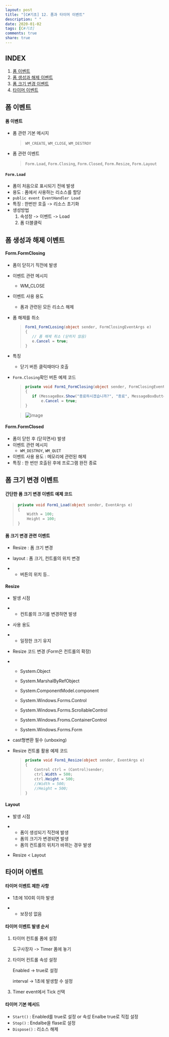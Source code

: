 ```yaml
---
layout: post
title: "[C#기초] 12. 폼과 타이머 이벤트"
description: " "
date: 2020-01-02
tags: [C#기초]
comments: true
share: true
---
```


## INDEX

1. [폼 이벤트](#폼-이벤트)
2. [폼 생성과 해제 이벤트](#폼-생성과-해제-이벤트)
3. [폼 크기 변경 이벤트](#폼-크기-변경-이벤트)
4. [타이머 이벤트](#타이머-이벤트)





## 폼 이벤트

#### 폼 이벤트

* 폼 관련 기본 메시지

  > `WM_CREATE`, `WM_CLOSE`, `WM_DESTROY`

* 폼 관련 이벤트

  > `Form.Load`, `Form.Closing`, `Form.Closed`, `Form.Resize`, `Form.Layout`



#### `Form.Load`

* 폼이 처음으로 표시되기 전에 발생
* 용도 : 폼에서 사용하는 리소스를 할당
* `public event EventHandler Load`
* 특징 : 한번만 호출 -> 리소스 초기화
* 생성방법
  1. 속성창 -> 이벤트 -> Load
  2. 폼 더블클릭



## 폼 생성과 해제 이벤트

#### Form.FormClosing

* 폼이 닫히기 직전에 발생

* 이벤트 관련 메시지

  * WM_CLOSE

* 이벤트 사용 용도

  * 폼과 관련된 모든 리소스 해제

* 폼 해제를 취소

  >```c#
  >Form1_FormCLosing(object sender, FormClosingEventArgs e)
  >{
  >    // 폼 해제 취소 (닫히지 않음)
  >    e.Cancel = true;
  >}
  >```

* 특징

  * 닫기 버튼 클릭때마다 호출

* `Form.Closing`확인 버튼 예제 코드

  >```c#
  >private void Form1_FormClosing(object sender, FormClosingEventArgs e)
  >{
  >    if (MessageBox.Show("종료하시겠습니까?", "종료", MessageBoxButtons.YesNo) == DialogResult.No)
  >        e.Cancel = true;
  >}
  >```

  >![image](https://github.com/colinch4/colinch4.github.io/blob/master/_posts/2020/C%23/images/form1.png?raw=true)

#### Form.FormClosed

* 폼이 닫힌 후 (닫히면서) 발생
* 이벤트 관련 메시지
  * `WM_DESTROY`, `WM_QUIT`
* 이벤트 사용 용도 : 메모리에 관련된 해제
* 특징 : 한 번만 호출된 후에 프로그램 완전 종료

## 폼 크기 변경 이벤트

#### 간단한 폼 크기 변경 이벤트 예제 코드

> ```c#
> private void Form1_Load(object sender, EventArgs e)
> {
>     Width = 100;
>     Height = 100;
> }
> ```

#### 폼 크기 변경 관련 이벤트

- Resize : 폼 크기 변경

- layout : 폼 크기, 컨트롤의 위치 변경

- - 버튼의 위치 등..

#### Resize

- 발생 시점

- - 컨트롤의 크기를 변경하면 발생

- 사용 용도

- - 일정한 크기 유지

- Resize 코드 변경 (Form은 컨트롤의 확장)

- - System.Object
  -  System.MarshalByRefObject

  -  System.ComponentModel.component

  -   System.Windows.Forms.Control

  -   System.Windows.Forms.ScrollableControl

  -   System.Windows.Froms.ContainerControl

  -    System.Windows.Forms.Form

- cast형변환 필수 (unboxing)

- Resize 컨트롤 활용 예제 코드

  > ```c#
  > private void Form1_Resize(object sender, EventArgs e)
  > {
  >     Control ctrl = (Control)sender;
  >     ctrl.Width = 500;
  >     ctrl.Height = 500;
  >     //Width = 500;
  >     //Height = 500;
  > }
  > ```

   

#### Layout

- 발생 시점

- - 폼이 생성되기 직전에 발생
  - 폼의 크기가 변경되면 발생
  - 폼의 컨트롤의 위치가 바뀌는 경우 발생

- Resize < Layout

## 타이머 이벤트

#### 타이머 이벤트 제한 사항

- 1초에 100회 이하 발생

- - 보장성 없음

#### 타이머 이벤트 발생 순서

1. 타이머 컨트롤 폼에 설정

   도구사장자 -> Timer 폼에 놓기

2. 타이머 컨트롤 속성 설정

   Enabled -> true로 설정

   interval -> 1초에 발생할 수 설정

3. Timer event에서 Tick 선택

 

#### 타이머 기본 메서드

- `Start()` :     Enabled를 true로 설정 or 속성 Enalbe true로 직접 설정
- `Stop()` :     Endalbe을 flase로 설정
- `Dispose()` : 리소스 해제
